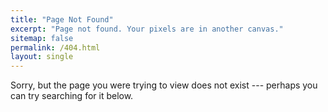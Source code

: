 ```yaml
---
title: "Page Not Found"
excerpt: "Page not found. Your pixels are in another canvas."
sitemap: false
permalink: /404.html
layout: single
---
```


Sorry, but the page you were trying to view does not exist --- perhaps you can try searching for it below.
<div class="h2">
<script async src="https://cse.google.com/cse.js?cx=009172248073775589945:zadn1t7jc88"></script>
<div class="gcse-search"></div>
</div>